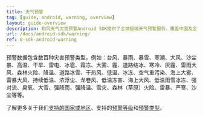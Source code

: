```yaml
---
title: 天气预警
tag: [guide, android, warning, overview]
layout: guide-overview
description: 和风天气灾害预警Android SDK提供了全球极端天气预警服务，覆盖中国及全球数十个国家或地区。
url: /docs/android-sdk/warning/
ref: 0-sdk-android-warning
---
```


预警数据包含数百种灾害预警类型，例如：台风、暴雨、暴雪、寒潮、大风、沙尘暴、高温、干旱、雷电、冰雹、霜冻、大雾、霾、道路结冰、寒冷、灰霾、雷雨大风、森林火险、降温、道路冰雪、干热风、低温、冰冻、空气重污染、海上大雾、雷暴大风、持续低温、浓浮尘、龙卷风、低温冻害、海上大风、低温雨雪冰冻、强对流、臭氧、大雪、强降雨、强降温、雪灾、森林（草原）火险、雷暴、严寒、沙尘等等。

了解更多关于我们[支持的国家或地区](/docs/resource/warning-info/#supported-regions)、支持的[预警等级](/docs/resource/warning-info/#warning-level)和[预警类型](/docs/resource/warning-info/#warning-type)。